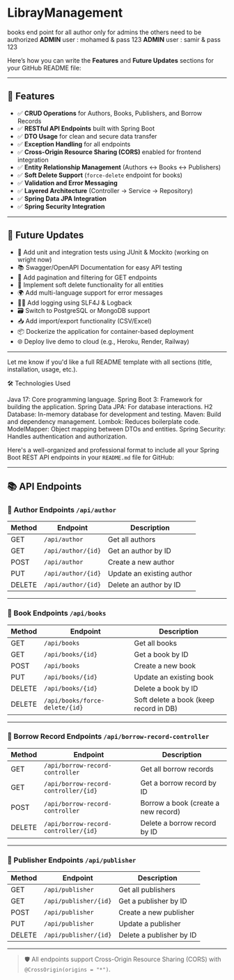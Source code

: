 # LibrayManagement

books end point for all 
author only for admins 
the others need to be authorized 
**ADMIN** user : mohamed & pass 123
**ADMIN** user : samir & pass 123


Here’s how you can write the **Features** and **Future Updates** sections for your GitHub README file:

---

## 🚀 Features

* ✅ **CRUD Operations** for Authors, Books, Publishers, and Borrow Records
* ✅ **RESTful API Endpoints** built with Spring Boot
* ✅ **DTO Usage** for clean and secure data transfer
* ✅ **Exception Handling** for all endpoints
* ✅ **Cross-Origin Resource Sharing (CORS)** enabled for frontend integration
* ✅ **Entity Relationship Management** (Authors ↔ Books ↔ Publishers)
* ✅ **Soft Delete Support** (`force-delete` endpoint for books)
* ✅ **Validation and Error Messaging**
* ✅ **Layered Architecture** (Controller → Service → Repository)
* ✅ **Spring Data JPA Integration**
* ✅ **Spring Security Integration**

---

## 🔮 Future Updates

* 🧪 Add unit and integration tests using JUnit & Mockito (working on wright now)
* 📚 Swagger/OpenAPI Documentation for easy API testing
* 💾 Add pagination and filtering for GET endpoints
* 🔁 Implement soft delete functionality for all entities
* 🌍 Add multi-language support for error messages
* 🕵️‍♂️ Add logging using SLF4J & Logback
* 🗃️ Switch to PostgreSQL or MongoDB support
* 📥 Add import/export functionality (CSV/Excel)
* 📦 Dockerize the application for container-based deployment
* 🌐 Deploy live demo to cloud (e.g., Heroku, Render, Railway)

---

Let me know if you'd like a full README template with all sections (title, installation, usage, etc.).

🛠️ Technologies Used

Java 17: Core programming language.
Spring Boot 3: Framework for building the application.
Spring Data JPA: For database interactions.
H2 Database: In-memory database for development and testing.
Maven: Build and dependency management.
Lombok: Reduces boilerplate code.
ModelMapper: Object mapping between DTOs and entities.
Spring Security: Handles authentication and authorization.


Here's a well-organized and professional format to include all your Spring Boot REST API endpoints in your `README.md` file for GitHub:

---

## 📚 API Endpoints

### 🔹 Author Endpoints `/api/author`

| Method | Endpoint           | Description               |
| ------ | ------------------ | ------------------------- |
| GET    | `/api/author`      | Get all authors           |
| GET    | `/api/author/{id}` | Get an author by ID       |
| POST   | `/api/author`      | Create a new author       |
| PUT    | `/api/author/{id}` | Update an existing author |
| DELETE | `/api/author/{id}` | Delete an author by ID    |

---

### 🔹 Book Endpoints `/api/books`

| Method | Endpoint                       | Description                            |
| ------ | ------------------------------ | -------------------------------------- |
| GET    | `/api/books`                   | Get all books                          |
| GET    | `/api/books/{id}`              | Get a book by ID                       |
| POST   | `/api/books`                   | Create a new book                      |
| PUT    | `/api/books/{id}`              | Update an existing book                |
| DELETE | `/api/books/{id}`              | Delete a book by ID                    |
| DELETE | `/api/books/force-delete/{id}` | Soft delete a book (keep record in DB) |

---

### 🔹 Borrow Record Endpoints `/api/borrow-record-controller`

| Method | Endpoint                             | Description                         |
| ------ | ------------------------------------ | ----------------------------------- |
| GET    | `/api/borrow-record-controller`      | Get all borrow records              |
| GET    | `/api/borrow-record-controller/{id}` | Get a borrow record by ID           |
| POST   | `/api/borrow-record-controller`      | Borrow a book (create a new record) |
| DELETE | `/api/borrow-record-controller/{id}` | Delete a borrow record by ID        |

---

### 🔹 Publisher Endpoints `/api/publisher`

| Method | Endpoint              | Description              |
| ------ | --------------------- | ------------------------ |
| GET    | `/api/publisher`      | Get all publishers       |
| GET    | `/api/publisher/{id}` | Get a publisher by ID    |
| POST   | `/api/publisher`      | Create a new publisher   |
| PUT    | `/api/publisher`      | Update a publisher       |
| DELETE | `/api/publisher/{id}` | Delete a publisher by ID |

---

> 🛡 All endpoints support Cross-Origin Resource Sharing (CORS) with `@CrossOrigin(origins = "*")`.
